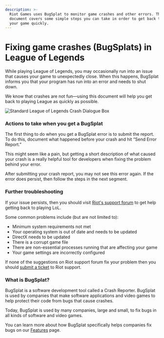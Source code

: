 ```yaml
---
description: >-
  Riot Games uses BugSplat to monitor game crashes and other errors. This
  document covers some simple steps you can take in order to get back to playing
  your game quickly.
---
```


# Fixing game crashes \(BugSplats\) in League of Legends

While playing League of Legends, you may occasionally run into an issue that causes your game to unexpectedly close. When this happens, BugSplat informs you that your program has run into an error and needs to shut down.

We know that crashes are not fun—using this document will help you get back to playing League as quickly as possible.

![Standard League of Legends Crash Dialogue Box](https://www.bugsplat.com/assets/img/graphics/league_of_legends_crash_box.png)

### Actions to take when you get a BugSplat

 The first thing to do when you get a BugSplat error is to submit the report. To do this, document what happened before your crash and hit “Send Error Report.”

This might seem like a pain, but getting a short description of what caused your crash is a really helpful tool for developers when fixing the problem behind your error.

After submitting your crash report, you may not see this error again. If the error does persist, then follow the steps in the next segment.

### Further troubleshooting

If your issue persists, then you should visit [Riot's support forum](https://support-leagueoflegends.riotgames.com/hc/en-us/articles/201761974-Troubleshooting-Game-Crashes) to get help getting back to playing LoL.

Some common problems include \(but are not limited to\):

* Minimum system requirements not met
* Your operating system is out of date and needs to be updated
* DirectX needs to be updated
* There is a corrupt game file
* There are non-essential processes running that are affecting your game
* Your game settings are incorrectly configured

If none of the suggestions on Riot support forum fix your problem then you should [submit a ticket](https://support-leagueoflegends.riotgames.com/hc/en-us/requests/new) to Riot support.

### What is BugSplat?

BugSplat is a software development tool called a Crash Reporter. BugSplat is used by companies that make software applications and video games to help protect their code from bugs that cause crashes.

Today, BugSplat is used by many companies, large and small, to fix bugs in all kinds of software and video games. 

You can learn more about how BugSplat specifically helps companies fix bugs on our [Features](https://www.bugsplat.com/features/) page.

